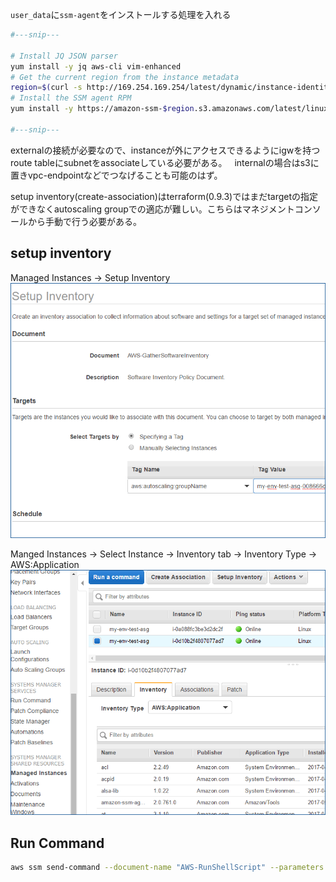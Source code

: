 
`user_data`に`ssm-agent`をインストールする処理を入れる

```bash
#---snip---

# Install JQ JSON parser
yum install -y jq aws-cli vim-enhanced
# Get the current region from the instance metadata
region=$(curl -s http://169.254.169.254/latest/dynamic/instance-identity/document | jq -r .region)
# Install the SSM agent RPM
yum install -y https://amazon-ssm-$region.s3.amazonaws.com/latest/linux_amd64/amazon-ssm-agent.rpm

#---snip---
```

externalの接続が必要なので、instanceが外にアクセスできるようにigwを持つroute tableにsubnetをassociateしている必要がある。  
internalの場合はs3に置きvpc-endpointなどでつなげることも可能のはず。

setup inventory(create-association)はterraform(0.9.3)ではまだtargetの指定ができなくautoscaling groupでの適応が難しい。こちらはマネジメントコンソールから手動で行う必要がある。


## setup inventory
 Managed Instances -> Setup Inventory
![setup inventory](./setupinventory.png)

 Manged Instances -> Select Instance -> Inventory tab -> Inventory Type -> AWS:Application
![ssm inventory](./ssm_inventory.png)



## Run Command

```bash
aws ssm send-command --document-name "AWS-RunShellScript" --parameters commands=['echo helloWorld'] --targets "Key=tag:aws:autoscaling:groupName,Values=my-env-test-asg-008666db744cb8c5b52fa45377"

